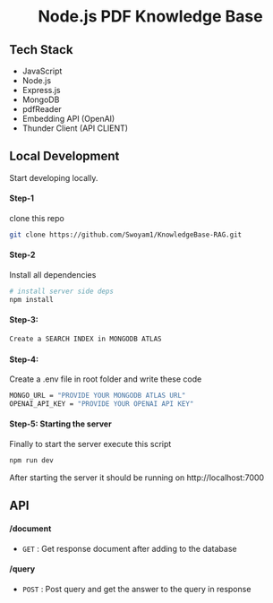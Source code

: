 <h1 align="center">Node.js PDF Knowledge Base</h1>

## Tech Stack

- JavaScript
- Node.js
- Express.js
- MongoDB
- pdfReader
- Embedding API (OpenAI)
- Thunder Client (API CLIENT)

## Local Development

Start developing locally.

#### Step-1

clone this repo

```sh
git clone https://github.com/Swoyam1/KnowledgeBase-RAG.git
```

#### Step-2

Install all dependencies

```sh
# install server side deps
npm install
```

#### Step-3: 

```sh
Create a SEARCH INDEX in MONGODB ATLAS
```

#### Step-4: 

Create a .env file in root folder and write these code

```sh
MONGO_URL = "PROVIDE YOUR MONGODB ATLAS URL"
OPENAI_API_KEY = "PROVIDE YOUR OPENAI API KEY"
```

#### Step-5: Starting the server

Finally to start the server execute this script

```sh
npm run dev
```
After starting the server it should be running on http://localhost:7000


## API

#### /document
* `GET` : Get response document after adding to the database

#### /query
* `POST` : Post query and get the answer to the query in response
<br />
